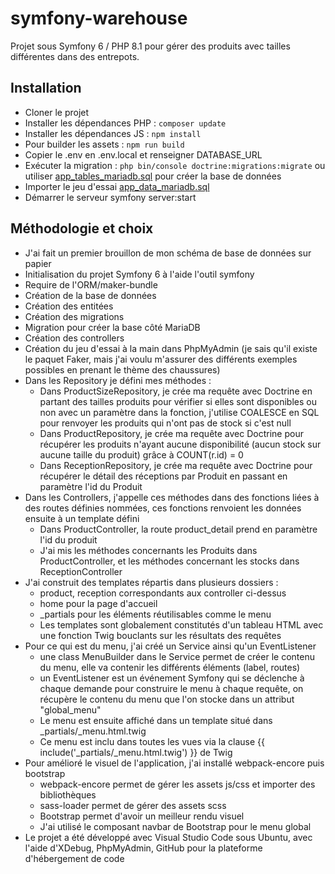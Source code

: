 # symfony-warehouse

Projet sous Symfony 6 / PHP 8.1 pour gérer des produits avec tailles différentes dans des entrepots.

## Installation
- Cloner le projet
- Installer les dépendances PHP : ```composer update```
- Installer les dépendances JS : ```npm install```
- Pour builder les assets : ```npm run build```
- Copier le .env en .env.local et renseigner DATABASE_URL
- Exécuter la migration : ```php bin/console doctrine:migrations:migrate``` ou utiliser [app_tables_mariadb.sql](/app_tables_mariadb.sql) pour créer la base de données
- Importer le jeu d'essai [app_data_mariadb.sql](/app_data_mariadb.sql)
- Démarrer le serveur symfony server:start

## Méthodologie et choix
- J'ai fait un premier brouillon de mon schéma de base de données sur papier
- Initialisation du projet Symfony 6 à l'aide l'outil symfony
- Require de l'ORM/maker-bundle
- Création de la base de données
- Création des entitées
- Création des migrations
- Migration pour créer la base côté MariaDB
- Création des controllers
- Création du jeu d'essai à la main dans PhpMyAdmin (je sais qu'il existe le paquet Faker, mais j'ai voulu m'assurer des différents exemples possibles en prenant le thème des chaussures)
- Dans les Repository je défini mes méthodes :
  - Dans ProductSizeRepository, je crée ma requête avec Doctrine en partant des tailles produits pour vérifier si elles sont disponibles ou non avec un paramètre dans la fonction, j'utilise COALESCE en SQL pour renvoyer les produits qui n'ont pas de stock si c'est null
  - Dans ProductRepository, je crée ma requête avec Doctrine pour récupérer les produits n'ayant aucune disponibilité (aucun stock sur aucune taille du produit) grâce à COUNT(r.id) = 0
  - Dans ReceptionRepository, je crée ma requête avec Doctrine pour récupérer le détail des réceptions par Produit en passant en paramètre l'id du Produit
- Dans les Controllers, j'appelle ces méthodes dans des fonctions liées à des routes définies nommées, ces fonctions renvoient les données ensuite à un template défini
  - Dans ProductController, la route product_detail prend en paramètre l'id du produit
  - J'ai mis les méthodes concernants les Produits dans ProductController, et les méthodes concernant les stocks dans ReceptionController
- J'ai construit des templates répartis dans plusieurs dossiers :
  - product, reception correspondants aux controller ci-dessus
  - home pour la page d'accueil
  - _partials pour les éléments réutilisables comme le menu
  - Les templates sont globalement constitutés d'un tableau HTML avec une fonction Twig bouclants sur les résultats des requêtes
- Pour ce qui est du menu, j'ai créé un Service ainsi qu'un EventListener
  - une class MenuBuilder dans le Service permet de créer le contenu du menu, elle va contenir les différents éléments (label, routes)
  - un EventListener est un événement Symfony qui se déclenche à chaque demande pour construire le menu à chaque requête, on récupère le contenu du menu que l'on stocke dans un attribut "global_menu"
  - Le menu est ensuite affiché dans un template situé dans _partials/_menu.html.twig
  - Ce menu est inclu dans toutes les vues via la clause {{ include('_partials/_menu.html.twig') }} de Twig
- Pour amélioré le visuel de l'application, j'ai installé webpack-encore puis bootstrap
  - webpack-encore permet de gérer les assets js/css et importer des bibliothèques
  - sass-loader permet de gérer des assets scss
  - Bootstrap permet d'avoir un meilleur rendu visuel
  - J'ai utilisé le composant navbar de Bootstrap pour le menu global
- Le projet a été développé avec Visual Studio Code sous Ubuntu, avec l'aide d'XDebug, PhpMyAdmin,  GitHub pour la plateforme d'hébergement de code
